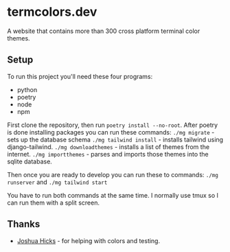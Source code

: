 # termcolors.dev

A website that contains more than 300 cross platform terminal color themes.

## Setup

To run this project you'll need these four programs:

- python
- poetry
- node
- npm

First clone the repository, then run `poetry install --no-root`.
After poetry is done installing packages you can run these commands:
`./mg migrate` - sets up the database schema
`./mg tailwind install` - installs tailwind using django-tailwind.
`./mg downloadthemes` - installs a list of themes from the internet.
`./mg importthemes` - parses and imports those themes into the sqlite database.

Then once you are ready to develop you can run these to commands:
`./mg runserver` and `./mg tailwind start`

You have to run both commands at the same time.
I normally use tmux so I can run them with a split screen.

## Thanks

- [Joshua Hicks](https://github.com/Hicks-Josh) - for helping with colors and testing.
